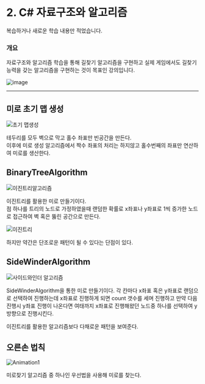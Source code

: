# 2. C# 자료구조와 알고리즘

복습하거나 새로운 학습 내용만 적었습니다.

### 개요

자료구조와 알고리즘 학습을 통해 길찾기 알고리즘을 구현하고 실제 게임에서도 길찾기 능력을 갖는 알고리즘을 구현하는 것이 목표인 강의입니다.

![image](https://cdn.inflearn.com/public/files/courses/324727/2d8d5911-b35c-485e-a245-ac242149c9ac/rookiss-pt2-2.gif)

---

## 미로 초기 맵 생성

![초기 맵생성](https://user-images.githubusercontent.com/67315288/119766376-dda56f80-beef-11eb-9da6-42c1bdbb27d2.png)

테두리를 모두 벽으로 막고 홀수 좌표만 빈공간을 만든다.  
이후에 미로 생성 알고리즘에서 짝수 좌표의 처리는 하지않고 홀수번째의 좌표만 연산하여 미로를 생산한다.

## BinaryTreeAlgorithm

![이진트리알고리즘](https://user-images.githubusercontent.com/67315288/119761091-2a844880-bee6-11eb-8936-2e0df2e624fe.png)

이진트리를 활용한 미로 만들기이다.  
점 하나를 트리의 노드로 가정하였을때 랜덤한 확률로 x좌표나 y좌표로 1씩 증가한 노드로 접근하여 벽 혹은 뚫린 공간으로 만든다.

![이진트리](https://user-images.githubusercontent.com/67315288/119761651-286eb980-bee7-11eb-990f-b91f7e3e0b56.png)

하지만 약간은 단조로운 패턴이 될 수 있다는 단점이 있다.

## SideWinderAlgorithm

![사이드와인더 알고리즘](https://user-images.githubusercontent.com/67315288/119765675-a5516180-beee-11eb-91bf-ca08c1a38225.png)

SideWinderAlgorithm을 통한 미로 만들기이다.
각 칸마다 x좌표 혹은 y좌표로 랜덤으로 선택하여 진행하는데 x좌표로 진행하게 되면 count 갯수를 세며 진행하고 만약 다음 진행시 y좌표 진행이 나온다면 여태까지 x좌표로 진행해왔던 노드중 하나를 선택하여 y방향으로 진행시킨다.

이진트리를 활용한 알고리즘보다 다채로운 패턴을 보여준다.

## 오른손 법칙

![Animation1](https://user-images.githubusercontent.com/67315288/119799582-291f4400-bf17-11eb-8467-1703676e16e9.gif)

미로찾기 알고리즘 중 하나인 우선법을 사용해 미로를 찾는다.
